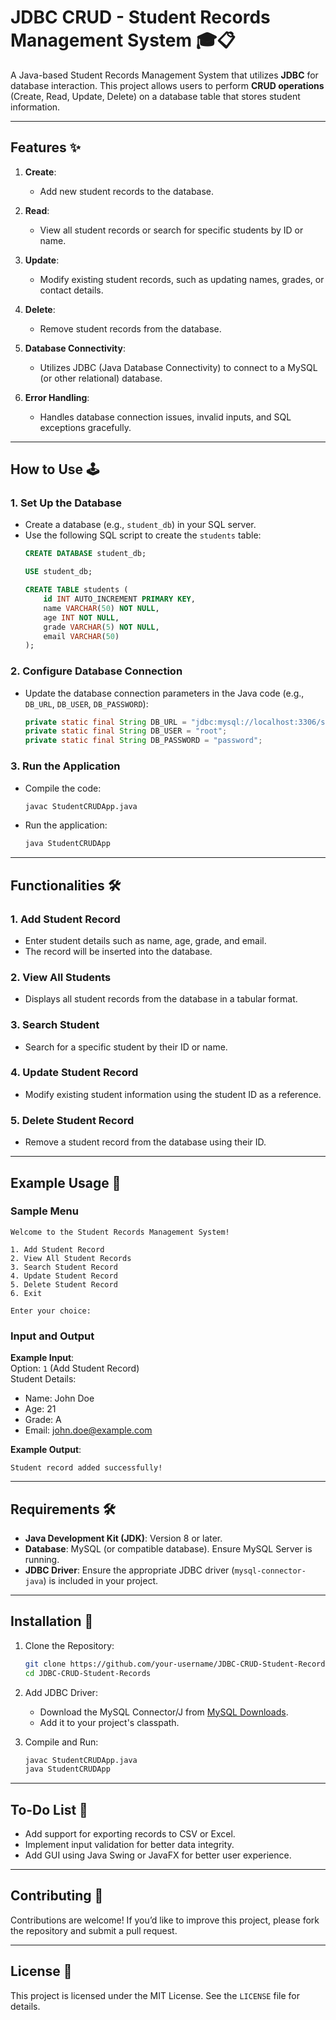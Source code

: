 
# JDBC CRUD - Student Records Management System 🎓📋

A Java-based Student Records Management System that utilizes **JDBC** for database interaction. This project allows users to perform **CRUD operations** (Create, Read, Update, Delete) on a database table that stores student information.

---

## Features ✨

1. **Create**:  
   - Add new student records to the database.
   
2. **Read**:  
   - View all student records or search for specific students by ID or name.

3. **Update**:  
   - Modify existing student records, such as updating names, grades, or contact details.

4. **Delete**:  
   - Remove student records from the database.

5. **Database Connectivity**:  
   - Utilizes JDBC (Java Database Connectivity) to connect to a MySQL (or other relational) database.

6. **Error Handling**:  
   - Handles database connection issues, invalid inputs, and SQL exceptions gracefully.

---

## How to Use 🕹️

### 1. Set Up the Database
- Create a database (e.g., `student_db`) in your SQL server.
- Use the following SQL script to create the `students` table:
  ```sql
  CREATE DATABASE student_db;

  USE student_db;

  CREATE TABLE students (
      id INT AUTO_INCREMENT PRIMARY KEY,
      name VARCHAR(50) NOT NULL,
      age INT NOT NULL,
      grade VARCHAR(5) NOT NULL,
      email VARCHAR(50)
  );
  ```

### 2. Configure Database Connection
- Update the database connection parameters in the Java code (e.g., `DB_URL`, `DB_USER`, `DB_PASSWORD`):
  ```java
  private static final String DB_URL = "jdbc:mysql://localhost:3306/student_db";
  private static final String DB_USER = "root";
  private static final String DB_PASSWORD = "password";
  ```

### 3. Run the Application
- Compile the code:
  ```bash
  javac StudentCRUDApp.java
  ```
- Run the application:
  ```bash
  java StudentCRUDApp
  ```

---

## Functionalities 🛠️

### 1. Add Student Record
- Enter student details such as name, age, grade, and email.
- The record will be inserted into the database.

### 2. View All Students
- Displays all student records from the database in a tabular format.

### 3. Search Student
- Search for a specific student by their ID or name.

### 4. Update Student Record
- Modify existing student information using the student ID as a reference.

### 5. Delete Student Record
- Remove a student record from the database using their ID.

---

## Example Usage 🎯

### Sample Menu
```text
Welcome to the Student Records Management System!

1. Add Student Record
2. View All Student Records
3. Search Student Record
4. Update Student Record
5. Delete Student Record
6. Exit

Enter your choice: 
```

### Input and Output
**Example Input**:  
Option: `1` (Add Student Record)  
Student Details:  
- Name: John Doe  
- Age: 21  
- Grade: A  
- Email: john.doe@example.com  

**Example Output**:  
```
Student record added successfully!
```

---

## Requirements 🛠️

- **Java Development Kit (JDK)**: Version 8 or later.
- **Database**: MySQL (or compatible database). Ensure MySQL Server is running.
- **JDBC Driver**: Ensure the appropriate JDBC driver (`mysql-connector-java`) is included in your project.

---

## Installation 🚀

1. Clone the Repository:
   ```bash
   git clone https://github.com/your-username/JDBC-CRUD-Student-Records.git
   cd JDBC-CRUD-Student-Records
   ```

2. Add JDBC Driver:
   - Download the MySQL Connector/J from [MySQL Downloads](https://dev.mysql.com/downloads/connector/j/).
   - Add it to your project's classpath.

3. Compile and Run:
   ```bash
   javac StudentCRUDApp.java
   java StudentCRUDApp
   ```

---

## To-Do List 📝

- Add support for exporting records to CSV or Excel.
- Implement input validation for better data integrity.
- Add GUI using Java Swing or JavaFX for better user experience.

---

## Contributing 🤝

Contributions are welcome! If you’d like to improve this project, please fork the repository and submit a pull request.

---

## License 📜

This project is licensed under the MIT License. See the `LICENSE` file for details.

